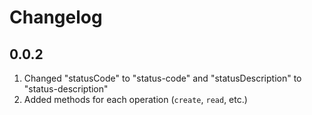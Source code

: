 # Changelog

## 0.0.2

1. Changed "statusCode" to "status-code" and "statusDescription" to "status-description"
2. Added methods for each operation (`create`, `read`, etc.)
